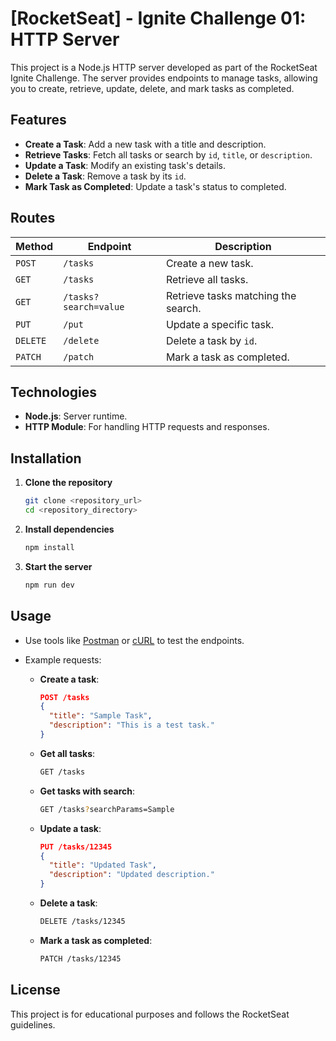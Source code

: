 # [RocketSeat] - Ignite Challenge 01: HTTP Server  

This project is a Node.js HTTP server developed as part of the RocketSeat Ignite Challenge. The server provides endpoints to manage tasks, allowing you to create, retrieve, update, delete, and mark tasks as completed.  

## Features  

- **Create a Task**: Add a new task with a title and description.  
- **Retrieve Tasks**: Fetch all tasks or search by `id`, `title`, or `description`.  
- **Update a Task**: Modify an existing task's details.  
- **Delete a Task**: Remove a task by its `id`.  
- **Mark Task as Completed**: Update a task's status to completed.  

## Routes  

| Method  | Endpoint              | Description                           |  
|---------|-----------------------|---------------------------------------|  
| `POST`  | `/tasks`              | Create a new task.                   |  
| `GET`   | `/tasks`              | Retrieve all tasks.                  |  
| `GET`   | `/tasks?search=value` | Retrieve tasks matching the search.  |  
| `PUT`   | `/put`                | Update a specific task.              |  
| `DELETE`| `/delete`             | Delete a task by `id`.               |  
| `PATCH` | `/patch`              | Mark a task as completed.            |  

## Technologies  

- **Node.js**: Server runtime.  
- **HTTP Module**: For handling HTTP requests and responses.  

## Installation  

1. **Clone the repository**  
   ```bash  
   git clone <repository_url>  
   cd <repository_directory>  
   ```  

2. **Install dependencies**  
   ```bash  
   npm install  
   ```  

3. **Start the server**  
   ```bash  
   npm run dev  
   ```  

## Usage  

- Use tools like [Postman](https://www.postman.com/) or [cURL](https://curl.se/) to test the endpoints.  
- Example requests:  

  - **Create a task**:  
    ```json  
    POST /tasks  
    {  
      "title": "Sample Task",  
      "description": "This is a test task."  
    }  
    ```  

  - **Get all tasks**:  
    ```bash  
    GET /tasks  
    ```  

  - **Get tasks with search**:  
    ```bash  
    GET /tasks?searchParams=Sample  
    ```  

  - **Update a task**:  
    ```json  
    PUT /tasks/12345
    {  
      "title": "Updated Task",  
      "description": "Updated description."  
    }  
    ```  

  - **Delete a task**:  
    ```bash  
    DELETE /tasks/12345
    ```  

  - **Mark a task as completed**:  
    ```bash  
    PATCH /tasks/12345  
    ```  

## License  

This project is for educational purposes and follows the RocketSeat guidelines.  
